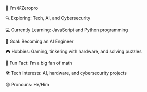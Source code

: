 👋 I'm @Zeropro

🔍 Exploring: Tech, AI, and Cybersecurity

💻 Currently Learning: JavaScript and Python programming

🎯 Goal: Becoming an AI Engineer

🎮 Hobbies: Gaming, tinkering with hardware, and solving puzzles

🧮 Fun Fact: I’m a big fan of math

🛠️ Tech Interests: AI, hardware, and cybersecurity projects

😄 Pronouns: He/Him
<!---
Zeropro091/Zeropro091 is a ✨ special ✨ repository because its `README.md` (this file) appears on your GitHub profile.
You can click the Preview link to take a look at your changes.
--->
